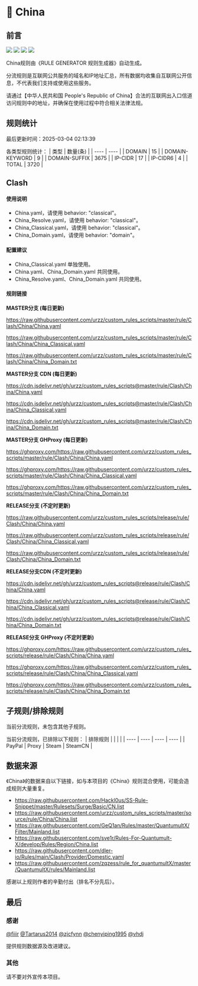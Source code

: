 # 🧸 China

## 前言

![](https://shields.io/badge/-移除重复规则-ff69b4) ![](https://shields.io/badge/-DOMAIN与DOMAIN--SUFFIX合并-green) ![](https://shields.io/badge/-DOMAIN--SUFFIX间合并-critical) ![](https://shields.io/badge/-DOMAIN--SUFFIX与DOMAIN--KEYWORD合并-blue) 

China规则由《RULE GENERATOR 规则生成器》自动生成。

分流规则是互联网公共服务的域名和IP地址汇总，所有数据均收集自互联网公开信息，不代表我们支持或使用这些服务。

请通过【中华人民共和国 People's Republic of China】合法的互联网出入口信道访问规则中的地址，并确保在使用过程中符合相关法律法规。

## 规则统计

最后更新时间：2025-03-04 02:13:39

各类型规则统计：
| 类型 | 数量(条)  | 
| ---- | ----  |
| DOMAIN | 15  | 
| DOMAIN-KEYWORD | 9  | 
| DOMAIN-SUFFIX | 3675  | 
| IP-CIDR | 17  | 
| IP-CIDR6 | 4  | 
| TOTAL | 3720  | 


## Clash 

#### 使用说明
- China.yaml，请使用 behavior: "classical"。
- China_Resolve.yaml，请使用 behavior: "classical"。
- China_Classical.yaml，请使用 behavior: "classical"。
- China_Domain.yaml，请使用 behavior: "domain"。

#### 配置建议
- China_Classical.yaml 单独使用。
- China.yaml、China_Domain.yaml 共同使用。
- China_Resolve.yaml、China_Domain.yaml 共同使用。

#### 规则链接
**MASTER分支 (每日更新)**

https://raw.githubusercontent.com/urzz/custom_rules_scripts/master/rule/Clash/China/China.yaml

https://raw.githubusercontent.com/urzz/custom_rules_scripts/master/rule/Clash/China/China_Classical.yaml

https://raw.githubusercontent.com/urzz/custom_rules_scripts/master/rule/Clash/China/China_Domain.txt

**MASTER分支 CDN (每日更新)**

https://cdn.jsdelivr.net/gh/urzz/custom_rules_scripts@master/rule/Clash/China/China.yaml

https://cdn.jsdelivr.net/gh/urzz/custom_rules_scripts@master/rule/Clash/China/China_Classical.yaml

https://cdn.jsdelivr.net/gh/urzz/custom_rules_scripts@master/rule/Clash/China/China_Domain.txt

**MASTER分支 GHProxy (每日更新)**

https://ghproxy.com/https://raw.githubusercontent.com/urzz/custom_rules_scripts/master/rule/Clash/China/China.yaml

https://ghproxy.com/https://raw.githubusercontent.com/urzz/custom_rules_scripts/master/rule/Clash/China/China_Classical.yaml

https://ghproxy.com/https://raw.githubusercontent.com/urzz/custom_rules_scripts/master/rule/Clash/China/China_Domain.txt

**RELEASE分支 (不定时更新)**

https://raw.githubusercontent.com/urzz/custom_rules_scripts/release/rule/Clash/China/China.yaml

https://raw.githubusercontent.com/urzz/custom_rules_scripts/release/rule/Clash/China/China_Classical.yaml

https://raw.githubusercontent.com/urzz/custom_rules_scripts/release/rule/Clash/China/China_Domain.txt

**RELEASE分支CDN (不定时更新)**

https://cdn.jsdelivr.net/gh/urzz/custom_rules_scripts@release/rule/Clash/China/China.yaml

https://cdn.jsdelivr.net/gh/urzz/custom_rules_scripts@release/rule/Clash/China/China_Classical.yaml

https://cdn.jsdelivr.net/gh/urzz/custom_rules_scripts@release/rule/Clash/China/China_Domain.txt

**RELEASE分支 GHProxy (不定时更新)**

https://ghproxy.com/https://raw.githubusercontent.com/urzz/custom_rules_scripts/release/rule/Clash/China/China.yaml

https://ghproxy.com/https://raw.githubusercontent.com/urzz/custom_rules_scripts/release/rule/Clash/China/China_Classical.yaml

https://ghproxy.com/https://raw.githubusercontent.com/urzz/custom_rules_scripts/release/rule/Clash/China/China_Domain.txt

## 子规则/排除规则


当前分流规则，未包含其他子规则。

当前分流规则，已排除以下规则：
| 排除规则  |  |  |  | 
| ---- | ---- | ---- | ----  |
| PayPal | Proxy | Steam | SteamCN  | 

## 数据来源

《China》的数据来自以下链接，如与本项目的《China》规则混合使用，可能会造成规则大量重复。

- https://raw.githubusercontent.com/Hackl0us/SS-Rule-Snippet/master/Rulesets/Surge/Basic/CN.list
- https://raw.githubusercontent.com/urzz/custom_rules_scripts/master/source/rule/China/China.list
- https://raw.githubusercontent.com/GeQ1an/Rules/master/QuantumultX/Filter/Mainland.list
- https://raw.githubusercontent.com/sve1r/Rules-For-Quantumult-X/develop/Rules/Region/China.list
- https://raw.githubusercontent.com/dler-io/Rules/main/Clash/Provider/Domestic.yaml
- https://raw.githubusercontent.com/zqzess/rule_for_quantumultX/master/QuantumultX/rules/Mainland.list


感谢以上规则作者的辛勤付出（排名不分先后）。

## 最后

### 感谢

[@fiiir](https://github.com/fiiir) [@Tartarus2014](https://github.com/Tartarus2014) [@zjcfynn](https://github.com/zjcfynn) [@chenyiping1995](https://github.com/chenyiping1995) [@vhdj](https://github.com/vhdj)

提供规则数据源及改进建议。

### 其他

请不要对外宣传本项目。